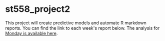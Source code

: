 # st558_project2
This project will create predictive models and automate R markdown reports. You can find the link to each week's report below. 
The analysis for [Monday is available here](MondayAnalysis.md).
